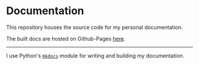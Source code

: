 # Documentation

This repository houses the source code for my personal documentation. 

The built docs are hosted on Github-Pages [here](https://https://jhughes01.github.io/ "My Gitlab Pages url").

---

I use Python's [`mkdocs`](https://www.mkdocs.org/ "MkDocs Homepage") module for writing and building my documentation. 